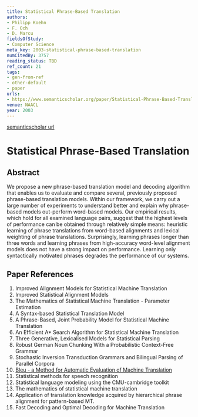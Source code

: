 ```yaml
---
title: Statistical Phrase-Based Translation
authors:
- Philipp Koehn
- F. Och
- D. Marcu
fieldsOfStudy:
- Computer Science
meta_key: 2003-statistical-phrase-based-translation
numCitedBy: 3757
reading_status: TBD
ref_count: 21
tags:
- gen-from-ref
- other-default
- paper
urls:
- https://www.semanticscholar.org/paper/Statistical-Phrase-Based-Translation-Koehn-Och/a4b828609b60b06e61bea7a4029cc9e1cad5df87?sort=total-citations
venue: NAACL
year: 2003
---
```


[semanticscholar url](https://www.semanticscholar.org/paper/Statistical-Phrase-Based-Translation-Koehn-Och/a4b828609b60b06e61bea7a4029cc9e1cad5df87?sort=total-citations)

# Statistical Phrase-Based Translation

## Abstract

We propose a new phrase-based translation model and decoding algorithm that enables us to evaluate and compare several, previously proposed phrase-based translation models. Within our framework, we carry out a large number of experiments to understand better and explain why phrase-based models out-perform word-based models. Our empirical results, which hold for all examined language pairs, suggest that the highest levels of performance can be obtained through relatively simple means: heuristic learning of phrase translations from word-based alignments and lexical weighting of phrase translations. Surprisingly, learning phrases longer than three words and learning phrases from high-accuracy word-level alignment models does not have a strong impact on performance. Learning only syntactically motivated phrases degrades the performance of our systems.

## Paper References

1. Improved Alignment Models for Statistical Machine Translation
2. Improved Statistical Alignment Models
3. The Mathematics of Statistical Machine Translation - Parameter Estimation
4. A Syntax-based Statistical Translation Model
5. A Phrase-Based, Joint Probability Model for Statistical Machine Translation
6. An Efficient A* Search Algorithm for Statistical Machine Translation
7. Three Generative, Lexicalised Models for Statistical Parsing
8. Robust German Noun Chunking With a Probabilistic Context-Free Grammar
9. Stochastic Inversion Transduction Grammars and Bilingual Parsing of Parallel Corpora
10. [Bleu - a Method for Automatic Evaluation of Machine Translation](2002-bleu-a-method-for-automatic-evaluation-of-machine-translation)
11. Statistical methods for speech recognition
12. Statistical language modeling using the CMU-cambridge toolkit
13. The mathematics of statistical machine translation
14. Application of translation knowledge acquired by hierarchical phrase alignment for pattern-based MT.
15. Fast Decoding and Optimal Decoding for Machine Translation
